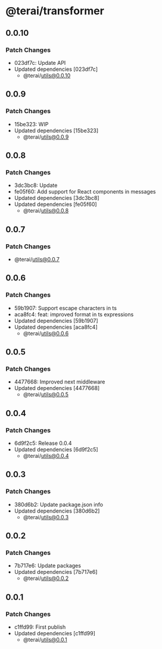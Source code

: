 # @terai/transformer

## 0.0.10

### Patch Changes

- 023df7c: Update API
- Updated dependencies [023df7c]
  - @terai/utils@0.0.10

## 0.0.9

### Patch Changes

- 15be323: WIP
- Updated dependencies [15be323]
  - @terai/utils@0.0.9

## 0.0.8

### Patch Changes

- 3dc3bc8: Update
- fe05f60: Add support for React components in messages
- Updated dependencies [3dc3bc8]
- Updated dependencies [fe05f60]
  - @terai/utils@0.0.8

## 0.0.7

### Patch Changes

- @terai/utils@0.0.7

## 0.0.6

### Patch Changes

- 59b1907: Support escape characters in ts
- aca8fc4: feat: improved format in ts expressions
- Updated dependencies [59b1907]
- Updated dependencies [aca8fc4]
  - @terai/utils@0.0.6

## 0.0.5

### Patch Changes

- 4477668: Improved next middleware
- Updated dependencies [4477668]
  - @terai/utils@0.0.5

## 0.0.4

### Patch Changes

- 6d9f2c5: Release 0.0.4
- Updated dependencies [6d9f2c5]
  - @terai/utils@0.0.4

## 0.0.3

### Patch Changes

- 380d6b2: Update package.json info
- Updated dependencies [380d6b2]
  - @terai/utils@0.0.3

## 0.0.2

### Patch Changes

- 7b717e6: Update packages
- Updated dependencies [7b717e6]
  - @terai/utils@0.0.2

## 0.0.1

### Patch Changes

- c1ffd99: First publish
- Updated dependencies [c1ffd99]
  - @terai/utils@0.0.1

